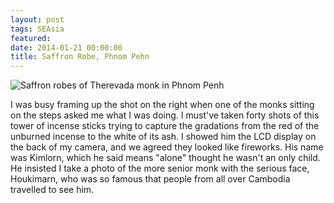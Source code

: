 ```yaml
---
layout: post
tags: SEAsia
featured: 
date: 2014-01-21 00:00:00
title: Saffron Robe, Phnom Pehn
---
```

![Saffron robes of Therevada monk in Phnom Penh](http://personandplace.s3.amazonaws.com/2014-01-21-phnompenh-monk.jpg)

I was busy framing up the shot on the right when one of the monks sitting on the steps asked me what I was doing. I must've taken forty shots of this tower of incense sticks trying to capture the gradations from the red of the unburned incense to the white of its ash. I showed him the LCD display on the back of my camera, and we agreed they looked like fireworks. His name was Kimlorn, which he said means "alone" thought he wasn't an only child. He insisted I take a photo of the more senior monk with the serious face, Houkimarn, who was so famous that people from all over Cambodia travelled to see him.